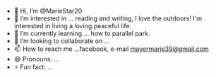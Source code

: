 - 👋 Hi, I’m @MarieStar20
- 👀 I’m interested in ... reading and writing, I love the outdoors! I'm interested in living a loving peaceful life.
- 🌱 I’m currently learning ... how to parallel park.
- 💞️ I’m looking to collaborate on ...
- 📫 How to reach me ...facebook, e-mail mayermarie39@gmail.com
- 😄 Pronouns: ...
- ⚡ Fun fact: ... 

<!---
MarieStar20/MarieStar20 is a ✨ special ✨ repository because its `README.md` (this file) appears on your GitHub profile.
You can click the Preview link to take a look at your changes.
--->
